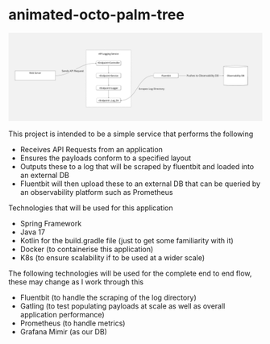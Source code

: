 # animated-octo-palm-tree
![ProjectOverview](readmeResources/PersonalProject.jpg)

This project is intended to be a simple service that performs the following

- Receives API Requests from an application 
- Ensures the payloads conform to a specified layout 
- Outputs these to a log that will be scraped by fluentbit and loaded into an external DB
- Fluentbit will then upload these to an external DB that can be queried by an observability platform such as Prometheus

Technologies that will be used for this application
- Spring Framework
- Java 17
- Kotlin for the build.gradle file (just to get some familiarity with it)
- Docker (to containerise this application)
- K8s (to ensure scalability if to be used at a wider scale)

The following technologies will be used for the complete end to end flow, these may change as I work through this
- Fluentbit (to handle the scraping of the log directory)
- Gatling (to test populating payloads at scale as well as overall application performance)
- Prometheus (to handle metrics)
- Grafana Mimir (as our DB)